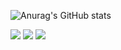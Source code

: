   ![Anurag's GitHub stats](https://github-readme-stats.vercel.app/api?username=Everton09Dev&show_icons=true&theme=radical)
<div>

 <a href="https://www.instagram.com/_everton33/"><img src="https://img.shields.io/badge/Instagram-E4405F?style=for-the-badge&logo=instagram&logoColor=white"></a>
<img src="https://img.shields.io/badge/C-00599C?style=for-the-badge&logo=c&logoColor=white"></a>
<img src="https://img.shields.io/badge/Gmail-D14836?style=for-the-badge&logo=gmail&logoColor=white"></a>


